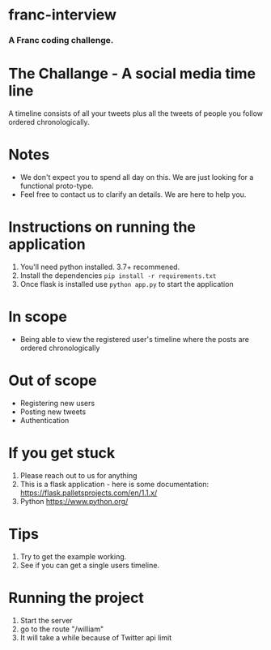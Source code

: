 # franc-interview

### A Franc coding challenge.

# The Challange - A social media time line
A timeline consists of all your tweets plus all the tweets of people you follow ordered chronologically.

# Notes
* We don't expect you to spend all day on this. We are just looking for a functional proto-type.
* Feel free to contact us to clarify an details. We are here to help you.

# Instructions on running the application

1. You'll need python installed. 3.7+ recommened.
2. Install the dependencies `pip install -r requirements.txt`
3. Once flask is installed use `python app.py` to start the application

# In scope

* Being able to view the registered user's timeline where the posts are ordered chronologically

# Out of scope

* Registering new users
* Posting new tweets
* Authentication

# If you get stuck

1. Please reach out to us for anything
2. This is a flask application - here is some documentation: https://flask.palletsprojects.com/en/1.1.x/
3. Python https://www.python.org/

# Tips

1. Try to get the example working.
2. See if you can get a single users timeline.

# Running the project

1. Start the server
2. go to the route "/william"
3. It will take a while because of Twitter api limit
